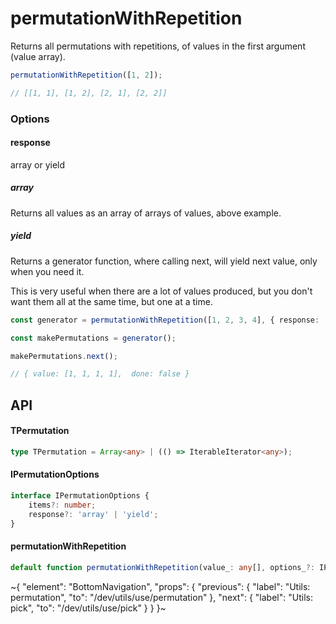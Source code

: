 
# permutationWithRepetition

Returns all permutations with repetitions, of values in the first argument (value array).

```ts
permutationWithRepetition([1, 2]);

// [[1, 1], [1, 2], [2, 1], [2, 2]]
```

### Options

#### response

array or yield

##### array

Returns all values as an array of arrays of values, above example.

##### yield

Returns a generator function, where calling next, will yield next value, only when you need it.

This is very useful when there are a lot of values produced, but you don't want them all at the same time, but one at a time.

```ts
const generator = permutationWithRepetition([1, 2, 3, 4], { response: 'yield' });

const makePermutations = generator();

makePermutations.next();

// { value: [1, 1, 1, 1],  done: false }
```

## API

#### TPermutation

```ts
type TPermutation = Array<any> | (() => IterableIterator<any>);
```

#### IPermutationOptions

```ts
interface IPermutationOptions {
    items?: number;
    response?: 'array' | 'yield';
}
```

#### permutationWithRepetition

```ts
default function permutationWithRepetition(value_: any[], options_?: IPermutationOptions): TPermutation;
```


~{
  "element": "BottomNavigation",
  "props": {
    "previous": {
      "label": "Utils: permutation",
      "to": "/dev/utils/use/permutation"
    },
    "next": {
      "label": "Utils: pick",
      "to": "/dev/utils/use/pick"
    }
  }
}~
